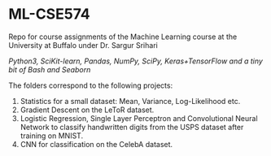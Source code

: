 # ML-CSE574
Repo for course assignments of the Machine Learning course at the University at Buffalo under Dr. Sargur Srihari

*Python3, SciKit-learn, Pandas, NumPy, SciPy, Keras+TensorFlow and a tiny bit of Bash and Seaborn* 

The folders correspond to the following projects:

1. Statistics for a small dataset: Mean, Variance, Log-Likelihood etc.
2. Gradient Descent on the LeToR dataset.
3. Logistic Regression, Single Layer Perceptron and Convolutional Neural Network to classify handwritten digits from the USPS dataset after training on MNIST.
4. CNN for classification on the CelebA dataset.
